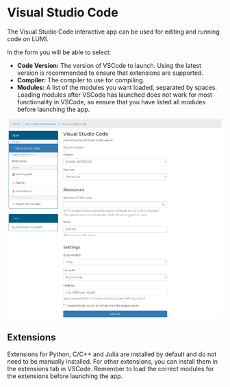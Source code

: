 # Visual Studio Code

The Visual Studio Code interactive app can be used for editing and running code on LUMI.

In the form you will be able to select:

- **Code Version:** The version of VSCode to launch.
    Using the latest version is recommended to ensure that extensions are supported.
- **Compiler:** The compiler to use for compiling.
- **Modules:** A list of the modules you want loaded, separated by spaces. Loading modules after VSCode has launched does not work for most functionality in VSCode, so ensure that you have listed all modules before launching the app.

![VSCode options](../../assets/images/wwwLumiVSCode.png)

## Extensions
Extensions for Python, C/C++ and Julia are installed by default and do not need to be manually installed.
For other extensions, you can install them in the extensions tab in VSCode.
Remember to load the correct modules for the extensions before launching the app.

